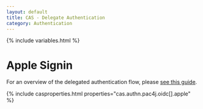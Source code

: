 ```yaml
---
layout: default
title: CAS - Delegate Authentication
category: Authentication
---
```


{% include variables.html %}

# Apple Signin
  
For an overview of the delegated authentication flow, please [see this guide](Delegate-Authentication.html).

{% include casproperties.html properties="cas.authn.pac4j.oidc[].apple" %}
